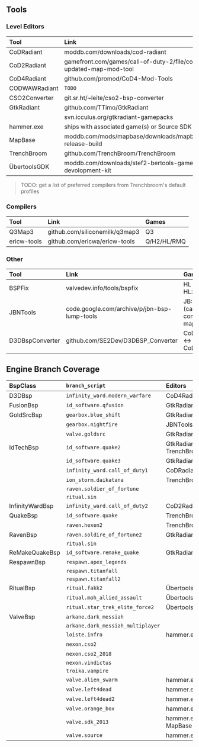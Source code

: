 ## Tools

### Level Editors

| Tool          | Link                                                              | Games
| :------------ | :---------------------------------------------------------------- | :----------------------------------- |
| CoDRadiant    | moddb.com/downloads/cod-radiant                                   | CoD1                                 |
| CoD2Radiant   | gamefront.com/games/call-of-duty-2/file/cod2-updated-map-mod-tool | CoD2                                 |
| CoD4Radiant   | github.com/promod/CoD4-Mod-Tools                                  | COD4:MW                              |
| CODWAWRadiant | `TODO`                                                            |                                      |
| CSO2Converter | git.sr.ht/~leite/cso2-bsp-converter                               | CS:S -> CS:O2                        |
| GtkRadiant    | github.com/TTimo/GtkRadiant                                       | Q3/RtCW/W:ET/SoF2/JK2/JA/EF/HL/Q2/H2 |
|               | svn.icculus.org/gtkradiant-gamepacks                              |                                      |
| hammer.exe    | ships with associated game(s) or Source SDK                       | SOURCE ENGINE                        |
| MapBase       | moddb.com/mods/mapbase/downloads/mapbase-release-build            | Source SDK 2013                      |
| TrenchBroom   | github.com/TrenchBroom/TrenchBroom                                | Q/Q2/H2/Daikatana                    |
| ÜbertoolsGDK  | moddb.com/downloads/stef2-bertools-game-devolopment-kit           | FAKK2/EF2/MOH:AA/AMA                 |

> TODO: get a list of preferred compilers from Trenchbroom's default profiles


### Compilers

| Tool            | Link                                                              | Games
| :-------------- | :---------------------------------------------------------------- | :----------------------------------- |
| Q3Map3          | github.com/siliconemilk/q3map3                                    | Q3                                   |
| ericw-tools     | github.com/ericwa/ericw-tools                                     | Q/H2/HL/RMQ                          |


### Other

| Tool            | Link                                                              | Games
| :-------------- | :---------------------------------------------------------------- | :----------------------------------- |
| BSPFix          | valvedev.info/tools/bspfix                                        | HL -> HL:BS                          |
| JBNTools        | code.google.com/archive/p/jbn-bsp-lump-tools                      | JB:N (cannot compile maps)           |
| D3DBspConverter | github.com/SE2Dev/D3DBSP_Converter                                | CoD:WaW <-> CoD:BO                   |



## Engine Branch Coverage

| BspClass        | `branch_script`                   | Editors                  | Converter     | Other     |
| :-------------- | :-------------------------------- | :----------------------- | :------------ | :-------- |
| D3DBsp          | `infinity_ward.modern_warfare`    | CoD4Radiant              |               |           |
| FusionBsp       | `id_software.qfusion`             | GtkRadiant               |               |           |
| GoldSrcBsp      | `gearbox.blue_shift`              | GtkRadiant               | BSPFix        |           |
|                 | `gearbox.nightfire`               | JBNTools                 |               | JBNTools  |
|                 | `valve.goldsrc`                   | GtkRadiant               |               |           |
| IdTechBsp       | `id_software.quake2`              | GtkRadiant \ TrenchBroom |               |           |
|                 | `id_software.quake3`              | GtkRadiant               |               |           |
|                 | `infinity_ward.call_of_duty1`     | CoDRadiant               |               |           |
|                 | `ion_storm.daikatana`             | TrenchBroom              |               |           |
|                 | `raven.soldier_of_fortune`        |                          |               |           |
|                 | `ritual.sin`                      |                          |               |           |
| InfinityWardBsp | `infinity_ward.call_of_duty2`     | CoD2Radiant              |               |           |
| QuakeBsp        | `id_software.quake`               | TrenchBroom              |               |           |
|                 | `raven.hexen2`                    | TrenchBroom              |               |           |
| RavenBsp        | `raven.soldire_of_fortune2`       | GtkRadiant               |               |           |
|                 | `ritual.sin`                      |                          |               |           |
| ReMakeQuakeBsp  | `id_software.remake_quake`        | GtkRadiant               |               |           |
| RespawnBsp      | `respawn.apex_legends`            |                          |               |           |
|                 | `respawn.titanfall`               |                          |               |           |
|                 | `respawn.titanfall2`              |                          |               |           |
| RitualBsp       | `ritual.fakk2`                    | ÜbertoolsGDK             |               |           |
|                 | `ritual.moh_allied_assault`       | ÜbertoolsGDK             |               |           |
|                 | `ritual.star_trek_elite_force2`   | ÜbertoolsGDK             |               |           |
| ValveBsp        | `arkane.dark_messiah`             |                          |               |           |
|                 | `arkane.dark_messiah_multiplayer` |                          |               |           |
|                 | `loiste.infra`                    | hammer.exe               |               |           |
|                 | `nexon.cso2`                      |                          | CSO2Converter |           |
|                 | `nexon.cso2_2018`                 |                          | CSO2Converter |           |
|                 | `nexon.vindictus`                 |                          |               |           |
|                 | `troika.vampire`                  |                          |               |           |
|                 | `valve.alien_swarm`               | hammer.exe               |               |           |
|                 | `valve.left4dead`                 | hammer.exe               |               |           |
|                 | `valve.left4dead2`                | hammer.exe               |               |           |
|                 | `valve.orange_box`                | hammer.exe               |               |           |
|                 | `valve.sdk_2013`                  | hammer.exe / MapBase     |               |           |
|                 | `valve.source`                    | hammer.exe               |               |           |
